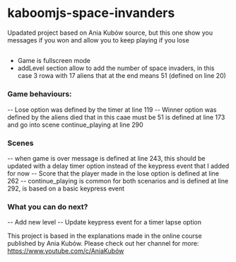 # kaboomjs-space-invanders
Upadated project based on Ania Kubów source, but this one show you messages if you won and allow you to keep playing if you lose

##
- Game is fullscreen mode
- addLevel section allow to add the number of space invaders, in this case 3 rowa with 17 aliens that at the end means 51 (defined on line 20)

### Game behaviours: 
-- Lose option was defined by the timer at line 119
-- Winner option was defined by the aliens died that in this caae must be 51  is defined at line 173 and go into scene continue_playing at line 290

### Scenes 
-- when game is over message is defined at line 243, this should be updated with a delay timer option instead of the keypress event that I added for now
-- Score that the player made in the lose option is defined at line 262
-- continue_playing is common for both scenarios and is defined at line 292, is based on a basic keypress event

### What you can do next?
-- Add new level
-- Update keypress event for a timer lapse option

This project is based in the explanations made in the online course published by Ania Kubów. Please check out her channel for more: https://www.youtube.com/c/AniaKubów
